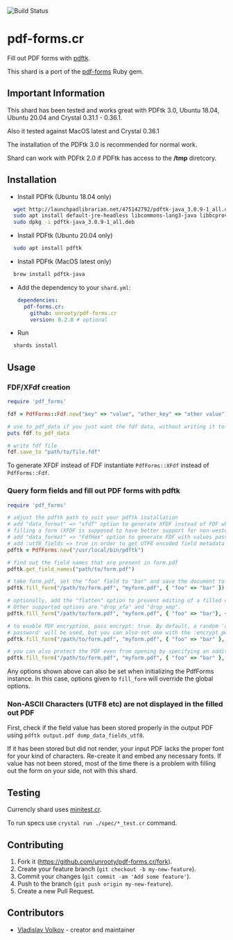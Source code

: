 ![Build Status](https://github.com/unrooty/pdf-forms.cr/actions/workflows/test.yml/badge.svg?branch=master&event=push)

# pdf-forms.cr

Fill out PDF forms with [pdftk](https://gitlab.com/pdftk-java/pdftk).

This shard is a port of the [pdf-forms](https://github.com/jkraemer/pdf-forms) Ruby gem.

## Important Information

This shard has been tested and works great with PDFtk 3.0, Ubuntu 18.04, Ubuntu 20.04 and Crystal 0.31.1 - 0.36.1.

Also it tested against MacOS latest and Crystal 0.36.1

The installation of the PDFtk 3.0 is recommended for normal work.

Shard can work with PDFtk 2.0 if PDFtk has access to the **/tmp** diretcory. 

## Installation

-  Install PDFtk (Ubuntu 18.04 only)

```bash
  wget http://launchpadlibrarian.net/475142792/pdftk-java_3.0.9-1_all.deb
  sudo apt install default-jre-headless libcommons-lang3-java libbcprov-java
  sudo dpkg -i pdftk-java_3.0.9-1_all.deb
```

- Install PDFtk (Ubuntu 20.04 only)

```bash
  sudo apt install pdftk
```

- Install PDFtk (MacOS latest only)
```bash
  brew install pdftk-java
```

- Add the dependency to your `shard.yml`:

   ```yaml
   dependencies:
     pdf-forms.cr:
       github: unrooty/pdf-forms.cr
       version: 0.2.0 # optional
   ```

-  Run 
  ```bash 
    shards install
  ```

## Usage

### FDF/XFdf creation

```ruby
require 'pdf_forms'

fdf = PdfForms::Fdf.new("key" => "value", "other_key" => "other value")

# use to_pdf_data if you just want the fdf data, without writing it to a file
puts fdf.to_pdf_data

# write fdf file
fdf.save_to "path/to/file.fdf"
```

To generate XFDF instead of FDF instantiate `PdfForms::XFdf` instead of `PdfForms::Fdf`.

### Query form fields and fill out PDF forms with pdftk

```ruby
require 'pdf_forms'

# adjust the pdftk path to suit your pdftk installation
# add "data_format" => "xfdf" option to generate XFDF instead of FDF when
# filling a form (XFDF is supposed to have better support for non-western encodings)
# add "data_format" => "FdfHex" option to generate FDF with values passed in UTF16 hexadecimal format (Hexadecimal format has also proven more reliable for passing latin accented characters to pdftk)
# add :utf8_fields => true in order to get UTF8 encoded field metadata (this will use dump_data_fields_utf8 instead of dump_data_fields in the call to pdftk)
pdftk = PdfForms.new("/usr/local/bin/pdftk")

# find out the field names that are present in form.pdf
pdftk.get_field_names("path/to/form.pdf")

# take form.pdf, set the "foo" field to "bar" and save the document to myform.pdf
pdftk.fill_form("/path/to/form.pdf", "myform.pdf", { "foo" => "bar" })

# optionally, add the "flatten" option to prevent editing of a filled out form.
# Other supported options are "drop_xfa" and "drop_xmp".
pdftk.fill_form("/path/to/form.pdf", "myform.pdf", { "foo" => "bar"}, { "flatten" => true })

# to enable PDF encryption, pass encrypt: true. By default, a random 'owner
# password' will be used, but you can also set one with the :encrypt_pw option.
pdftk.fill_form("/path/to/form.pdf", "myform.pdf", { "foo" => "bar" }, { "encrypt" => true, "encrypt_options" => "allow printing" })

# you can also protect the PDF even from opening by specifying an additional user_pw option:
pdftk.fill_form("/path/to/form.pdf", "myform.pdf", { "foo" => "bar" }, { "encrypt" => true, "encrypt_options" => "user_pw secret" })
```

Any options shown above can also be set when initializing the PdfForms
instance. In this case, options given to `fill_form` will override the global
options.

### Non-ASCII Characters (UTF8 etc) are not displayed in the filled out PDF

First, check if the field value has been stored properly in the output PDF using `pdftk output.pdf dump_data_fields_utf8`.

If it has been stored but did not render, your input PDF lacks the proper font for your kind of characters. Re-create it and embed any necessary fonts.
If value has not been stored, most of the time there is a problem with filling out the form on your side, not with this shard.

## Testing

Currencly shard uses [minitest.cr](https://github.com/ysbaddaden/minitest.cr).

To run specs use `crystal run ./spec/*_test.cr` command.

## Contributing

1. Fork it (<https://github.com/unrooty/pdf-forms.cr/fork>).
2. Create your feature branch (`git checkout -b my-new-feature`).
3. Commit your changes (`git commit -am 'Add some feature'`).
4. Push to the branch (`git push origin my-new-feature`).
5. Create a new Pull Request.

## Contributors

- [Vladislav Volkov](https://github.com/unrooty) - creator and maintainer

